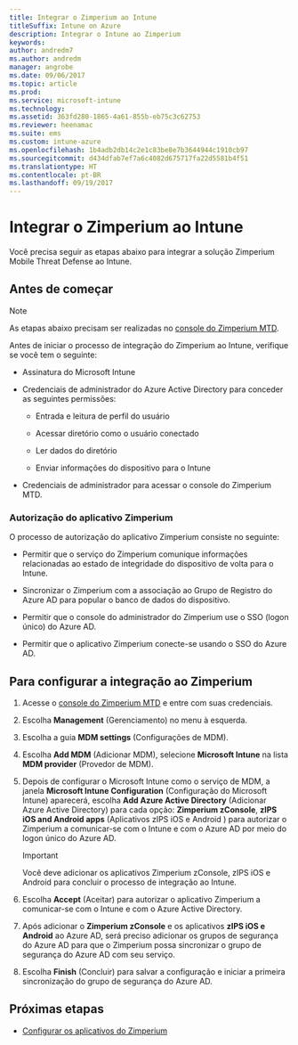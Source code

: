 ```yaml
---
title: Integrar o Zimperium ao Intune
titleSuffix: Intune on Azure
description: Integrar o Intune ao Zimperium
keywords: 
author: andredm7
ms.author: andredm
manager: angrobe
ms.date: 09/06/2017
ms.topic: article
ms.prod: 
ms.service: microsoft-intune
ms.technology: 
ms.assetid: 363fd280-1865-4a61-855b-eb75c3c62753
ms.reviewer: heenamac
ms.suite: ems
ms.custom: intune-azure
ms.openlocfilehash: 1b4adb2db14c2e1c83be8e7b3644944c1910cb97
ms.sourcegitcommit: d434dfab7ef7a6c4082d675717fa22d5581b4f51
ms.translationtype: HT
ms.contentlocale: pt-BR
ms.lasthandoff: 09/19/2017
---
```

# <a name="integrate-zimperium-with-intune"></a>Integrar o Zimperium ao Intune

Você precisa seguir as etapas abaixo para integrar a solução Zimperium Mobile Threat Defense ao Intune.

## <a name="before-you-begin"></a>Antes de começar

> [!NOTE]
> As etapas abaixo precisam ser realizadas no [console do Zimperium MTD](https://staging2-console.zimperium.com).

Antes de iniciar o processo de integração do Zimperium ao Intune, verifique se você tem o seguinte:

-   Assinatura do Microsoft Intune

-   Credenciais de administrador do Azure Active Directory para conceder as seguintes permissões:

    -   Entrada e leitura de perfil do usuário

    -   Acessar diretório como o usuário conectado

    -   Ler dados do diretório

    -   Enviar informações do dispositivo para o Intune

-   Credenciais de administrador para acessar o console do Zimperium MTD.

### <a name="zimperium-app-authorization"></a>Autorização do aplicativo Zimperium

O processo de autorização do aplicativo Zimperium consiste no seguinte:

-   Permitir que o serviço do Zimperium comunique informações relacionadas ao estado de integridade do dispositivo de volta para o Intune.

-   Sincronizar o Zimperium com a associação ao Grupo de Registro do Azure AD para popular o banco de dados do dispositivo.

-   Permitir que o console do administrador do Zimperium use o SSO (logon único) do Azure AD.

-   Permitir que o aplicativo Zimperium conecte-se usando o SSO do Azure AD.

## <a name="to-set-up-zimperium-integration"></a>Para configurar a integração ao Zimperium

1.  Acesse o [console do Zimperium MTD](https://staging2-console.zimperium.com) e entre com suas credenciais.

2.  Escolha **Management** (Gerenciamento) no menu à esquerda.

3.  Escolha a guia **MDM settings** (Configurações de MDM).

4.  Escolha **Add MDM** (Adicionar MDM), selecione **Microsoft Intune** na lista **MDM provider** (Provedor de MDM).

5.  Depois de configurar o Microsoft Intune como o serviço de MDM, a janela **Microsoft Intune Configuration** (Configuração do Microsoft Intune) aparecerá, escolha **Add Azure Active Directory** (Adicionar Azure Active Directory) para cada opção: **Zimperium zConsole**, **zIPS iOS and Android apps** (Aplicativos zIPS iOS e Android ) para autorizar o Zimperium a comunicar-se com o Intune e com o Azure AD por meio do logon único do Azure AD.

    > [!IMPORTANT]
    > Você deve adicionar os aplicativos Zimperium zConsole, zIPS iOS e Android para concluir o processo de integração ao Intune.

6.  Escolha **Accept** (Aceitar) para autorizar o aplicativo Zimperium a comunicar-se com o Intune e com o Azure Active Directory.

7.  Após adicionar o **Zimperium zConsole** e os aplicativos **zIPS iOS e Android** ao Azure AD, será preciso adicionar os grupos de segurança do Azure AD para que o Zimperium possa sincronizar o grupo de segurança do Azure AD com seu serviço.

8.  Escolha **Finish** (Concluir) para salvar a configuração e iniciar a primeira sincronização do grupo de segurança do Azure AD.

## <a name="next-steps"></a>Próximas etapas

-   [Configurar os aplicativos do Zimperium](mtd-apps-ios-app-configuration-policy-add-assign.md)
